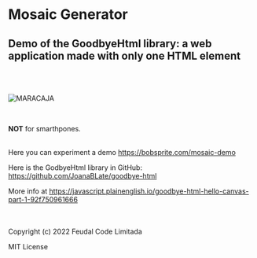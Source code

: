 
# Mosaic Generator
Demo of the GoodbyeHtml library: a web application made with only one HTML element
----------------------------------------------------------------------------------

<br><br>

![MARACAJA](https://user-images.githubusercontent.com/75029777/163587684-8d2d8877-6b36-46d9-9aa3-d06e5398ff5e.png)

<br>

<b>**NOT**</b> for smarthpones.
<br><br>

Here you can experiment a demo https://bobsprite.com/mosaic-demo

Here is the GodbyeHtml library in GitHub: https://github.com/JoanaBLate/goodbye-html

More info at https://javascript.plainenglish.io/goodbye-html-hello-canvas-part-1-92f750961666


<br><br>
Copyright (c) 2022 Feudal Code Limitada

MIT License


